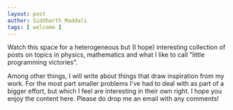 ```yaml
---
layout: post
author: Siddharth Maddali
tags: [ welcome ]
---
```


Watch this space for a heterogeneous but (I hope) interesting collection of posts on topics in physics, mathematics and what I like to call "little programming victories". 

Among other things, I will write about things that draw inspiration from my work. 
For the most part smaller problems I've had to deal with as part of a bigger effort, but which I feel are interesting in their own right.
I hope you enjoy the content here.
Please do drop me an email with any comments!

